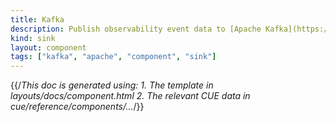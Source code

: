 ```yaml
---
title: Kafka
description: Publish observability event data to [Apache Kafka](https://kafka.apache.org) topics
kind: sink
layout: component
tags: ["kafka", "apache", "component", "sink"]
---
```


{{/*This doc is generated using:
     1. The template in layouts/docs/component.html
2. The relevant CUE data in cue/reference/components/...*/}}
